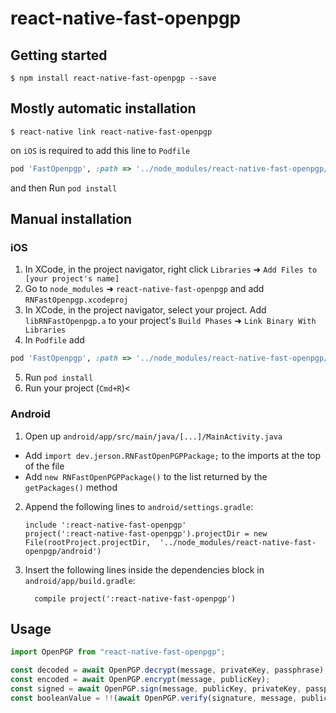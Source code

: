 # react-native-fast-openpgp

## Getting started

`$ npm install react-native-fast-openpgp --save`

## Mostly automatic installation

`$ react-native link react-native-fast-openpgp`

on `iOS` is required to add this line to `Podfile`

```ruby
pod 'FastOpenpgp', :path => '../node_modules/react-native-fast-openpgp/ios/native'
```

and then Run `pod install`

## Manual installation

### iOS

1. In XCode, in the project navigator, right click `Libraries` ➜ `Add Files to [your project's name]`
2. Go to `node_modules` ➜ `react-native-fast-openpgp` and add `RNFastOpenpgp.xcodeproj`
3. In XCode, in the project navigator, select your project. Add `libRNFastOpenpgp.a` to your project's `Build Phases` ➜ `Link Binary With Libraries`
4. In `Podfile` add

```ruby
pod 'FastOpenpgp', :path => '../node_modules/react-native-fast-openpgp/ios/native'
```

5. Run `pod install`
6. Run your project (`Cmd+R`)<

### Android

1. Open up `android/app/src/main/java/[...]/MainActivity.java`

- Add `import dev.jerson.RNFastOpenPGPPackage;` to the imports at the top of the file
- Add `new RNFastOpenPGPPackage()` to the list returned by the `getPackages()` method

2. Append the following lines to `android/settings.gradle`:
   ```
   include ':react-native-fast-openpgp'
   project(':react-native-fast-openpgp').projectDir = new File(rootProject.projectDir, 	'../node_modules/react-native-fast-openpgp/android')
   ```
3. Insert the following lines inside the dependencies block in `android/app/build.gradle`:
   ```
     compile project(':react-native-fast-openpgp')
   ```

## Usage

```javascript
import OpenPGP from "react-native-fast-openpgp";

const decoded = await OpenPGP.decrypt(message, privateKey, passphrase);
const encoded = await OpenPGP.encrypt(message, publicKey);
const signed = await OpenPGP.sign(message, publicKey, privateKey, passphrase);
const booleanValue = !!(await OpenPGP.verify(signature, message, publicKey));
```

